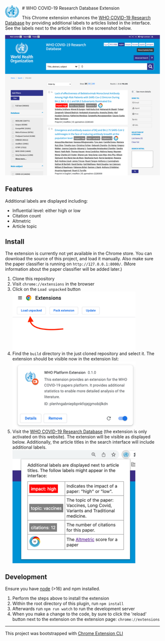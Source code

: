 #<img src="public/icons/icon.png" width="45" align="left" style="margin-right: 10px"> WHO COVID-19 Research Database Extension

This Chrome extension enhances the [WHO COVID-19 Research Database](https://search.bvsalud.org/global-literature-on-novel-coronavirus-2019-ncov/) by providing additional labels to articles listed in the interface. See the labels next to the article titles in the screenshot below.

<img src="docs/img/screenshot.png" width="800">

## Features

Additional labels are displayed including:

- Influential level: either high or low
- Citation count
- Altmetric
- Article topic

## Install

The extension is currently not yet available in the Chrome store. You can download the source of this project, and load it manually. Also make sure the paper classifier is running on `http://127.0.0.1:8000/`. (More information about the paper classifier will be added later.)

1. Clone this repository
2. Visit `chrome://extensions` in the browser
3. Click on the `Load unpacked` button
   <img src="docs/img/loadunpacked.png" width="400">
4. Find the `build` directory in the just cloned repository and select it. The extension should be visible now in the extension list:
   <img src="docs/img/extension.png" width="400">
5. Visit the [WHO COVID-19 Research Database](https://search.bvsalud.org/global-literature-on-novel-coronavirus-2019-ncov/) (the extension is only activated on this website). The extension will be visible as displayed below. Additionally, the article titles in the search interface will include additional labels.
   <img src="docs/img/tooltip.png" width="400">

## Development

Ensure you have [node](https://nodejs.org/en/) (>16) and npm installed.

1. Perform the steps above to install the extension
2. Within the root directory of this plugin, run `npm install`
3. Afterwards run `npm run watch` to run the development server
4. When you make a change to the code, by sure to click the 'reload' button next to the extension on the extension page: `chrome://extensions`

---

This project was bootstrapped with [Chrome Extension CLI](https://github.com/dutiyesh/chrome-extension-cli)
